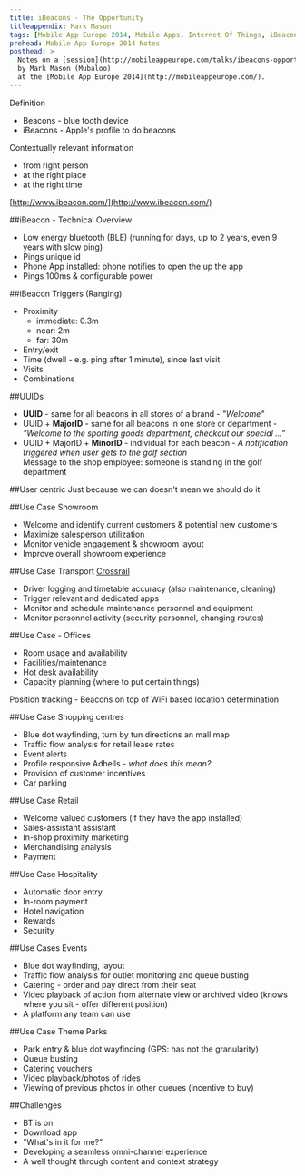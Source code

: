 ```yaml
---
title: iBeacons - The Opportunity
titleappendix: Mark Mason
tags: [Mobile App Europe 2014, Mobile Apps, Internet Of Things, iBeacons]
prehead: Mobile App Europe 2014 Notes
posthead: > 
  Notes on a [session](http://mobileappeurope.com/talks/ibeacons-opportunity/ "iBeacons: The Opportunity")
  by Mark Mason (Mubaloo)
  at the [Mobile App Europe 2014](http://mobileappeurope.com/).
---
```


Definition

* Beacons - blue tooth device
* iBeacons - Apple's profile to do beacons

Contextually relevant information

* from right person
* at the right place
* at the right time

[http://www.ibeacon.com/](http://www.ibeacon.com/)

##iBeacon - Technical Overview

* Low energy bluetooth (BLE) (running for days, up to 2 years, even 9 years with slow ping)
* Pings unique id
* Phone App installed: phone notifies to open the up the app
* Pings 100ms & configurable power

##iBeacon Triggers (Ranging)
* Proximity
    * immediate: 0.3m
    * near: 2m
    * far: 30m
* Entry/exit
* Time (dwell - e.g. ping after 1 minute), since last visit
* Visits
* Combinations

##UUIDs
* **UUID** - same for all beacons in all stores of a brand - *"Welcome"*
* UUID + **MajorID** - same for all beacons in one store or department - *"Welcome to the sporting goods department, checkout our special ..."*
* UUID + MajorID + **MinorID** - individual for each beacon - *A notification triggered when user gets to the golf section*  
Message to the shop employee: someone is standing in the golf department

##User centric
Just because we can doesn't mean we should do it

##Use Case Showroom
* Welcome and identify current customers & potential new customers
* Maximize salesperson utilization
* Monitor vehicle engagement & showroom layout
* Improve overall showroom experience

##Use Case Transport [Crossrail](http://www.crossrail.co.uk/)
* Driver logging and timetable accuracy (also maintenance, cleaning)
* Trigger relevant and dedicated apps
* Monitor and schedule maintenance personnel and equipment
* Monitor personnel activity (security personnel, changing routes)

##Use Case - Offices
* Room usage and availability
* Facilities/maintenance
* Hot desk availability
* Capacity planning (where to put certain things)

Position tracking - Beacons on top of WiFi based location determination

##Use Case Shopping centres
* Blue dot wayfinding, turn by tun directions an mall map
* Traffic flow analysis for retail lease rates
* Event alerts
* Profile responsive Adhells - *what does this mean?*
* Provision of customer incentives
* Car parking

##Use Case Retail
* Welcome valued customers (if they have the app installed)
* Sales-assistant assistant
* In-shop proximity marketing
* Merchandising analysis
* Payment

##Use Case Hospitality
* Automatic door entry
* In-room payment
* Hotel navigation
* Rewards
* Security

##Use Cases Events
* Blue dot wayfinding, layout
* Traffic flow analysis for outlet monitoring and queue busting
* Catering - order and pay direct from their seat
* Video playback of action from alternate view or archived video (knows where you sit - offer different position)
* A platform any team can use

##Use Case Theme Parks
* Park entry & blue dot wayfinding (GPS: has not the granularity)
* Queue busting
* Catering vouchers
* Video playback/photos of rides
* Viewing of previous photos in other queues (incentive to buy)

##Challenges
* BT is on
* Download app
* "What's in it for me?"
* Developing a seamless omni-channel experience
* A well thought through content and context strategy